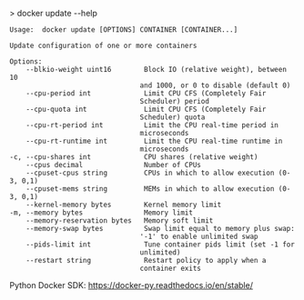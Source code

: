 \> docker update --help

    Usage:  docker update [OPTIONS] CONTAINER [CONTAINER...]

    Update configuration of one or more containers

    Options:
        --blkio-weight uint16        Block IO (relative weight), between 10
                                    and 1000, or 0 to disable (default 0)
        --cpu-period int             Limit CPU CFS (Completely Fair
                                    Scheduler) period
        --cpu-quota int              Limit CPU CFS (Completely Fair
                                    Scheduler) quota
        --cpu-rt-period int          Limit the CPU real-time period in
                                    microseconds
        --cpu-rt-runtime int         Limit the CPU real-time runtime in
                                    microseconds
    -c, --cpu-shares int             CPU shares (relative weight)
        --cpus decimal               Number of CPUs
        --cpuset-cpus string         CPUs in which to allow execution (0-3, 0,1)
        --cpuset-mems string         MEMs in which to allow execution (0-3, 0,1)
        --kernel-memory bytes        Kernel memory limit
    -m, --memory bytes               Memory limit
        --memory-reservation bytes   Memory soft limit
        --memory-swap bytes          Swap limit equal to memory plus swap:
                                    '-1' to enable unlimited swap
        --pids-limit int             Tune container pids limit (set -1 for
                                    unlimited)
        --restart string             Restart policy to apply when a
                                    container exits


Python Docker SDK:
    https://docker-py.readthedocs.io/en/stable/
